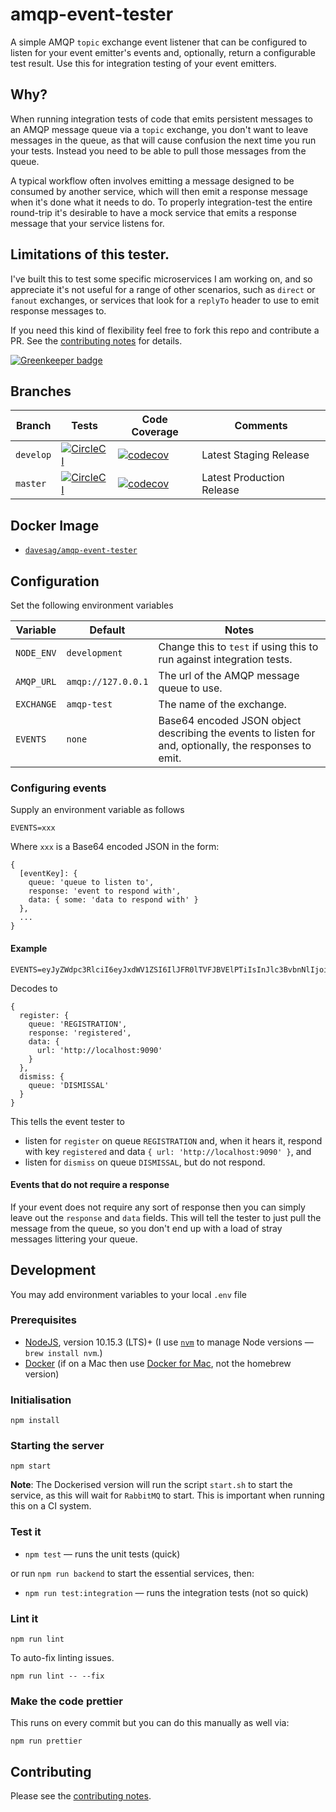 # amqp-event-tester

A simple AMQP `topic` exchange event listener that can be configured to listen for your event emitter's events and, optionally, return a configurable test result. Use this for integration testing of your event emitters.

## Why?

When running integration tests of code that emits persistent messages to an AMQP message queue via a `topic` exchange, you don't want to leave messages in the queue, as that will cause confusion the next time you run your tests. Instead you need to be able to pull those messages from the queue.

A typical workflow often involves emitting a message designed to be consumed by another service, which will then emit a response message when it's done what it needs to do. To properly integration-test the entire round-trip it's desirable to have a mock service that emits a response message that your service listens for.

## Limitations of this tester.

I've built this to test some specific microservices I am working on, and so appreciate it's not useful for a range of other scenarios, such as `direct` or `fanout` exchanges, or services that look for a `replyTo` header to use to emit response messages to.

If you need this kind of flexibility feel free to fork this repo and contribute a PR. See the [contributing notes](CONTRIBUTING.md) for details.

[![Greenkeeper badge](https://badges.greenkeeper.io/davesag/amqp-event-tester.svg)](https://greenkeeper.io/)

## Branches

<!-- prettier-ignore -->
| Branch | Tests | Code Coverage | Comments |
| ------ | ----- | ------------- | ---------|
| `develop` | [![CircleCI](https://circleci.com/gh/davesag/amqp-event-tester/tree/develop.svg?style=svg)](https://circleci.com/gh/davesag/amqp-event-tester/tree/develop) | [![codecov](https://codecov.io/gh/davesag/amqp-event-tester/branch/develop/graph/badge.svg)](https://codecov.io/gh/davesag/amqp-event-tester) | Latest Staging Release |
| `master` | [![CircleCI](https://circleci.com/gh/davesag/amqp-event-tester/tree/master.svg?style=svg)](https://circleci.com/gh/davesag/amqp-event-tester/tree/master) | [![codecov](https://codecov.io/gh/davesag/amqp-event-tester/branch/master/graph/badge.svg)](https://codecov.io/gh/davesag/amqp-event-tester) | Latest Production Release |

## Docker Image

- [`davesag/amqp-event-tester`](https://hub.docker.com/r/davesag/amqp-event-tester/)

## Configuration

Set the following environment variables

<!-- prettier-ignore -->
|Variable  |Default           |Notes |
|----------|------------------|------|
|`NODE_ENV`|`development`     |Change this to `test` if using this to run against integration tests.|
|`AMQP_URL`|`amqp://127.0.0.1`|The url of the AMQP message queue to use.|
|`EXCHANGE`|`amqp-test`       |The name of the exchange.                |
|`EVENTS`  |`none`            |Base64 encoded JSON object describing the events to listen for and, optionally, the responses to emit.|

### Configuring events

Supply an environment variable as follows

```
EVENTS=xxx
```

Where `xxx` is a Base64 encoded JSON in the form:

```
{
  [eventKey]: {
    queue: 'queue to listen to',
    response: 'event to respond with',
    data: { some: 'data to respond with' }
  },
  ...
}
```

#### Example

```
EVENTS=eyJyZWdpc3RlciI6eyJxdWV1ZSI6IlJFR0lTVFJBVElPTiIsInJlc3BvbnNlIjoicmVnaXN0ZXJlZCIsImRhdGEiOnsidXJsIjoiaHR0cDovL2xvY2FsaG9zdDo5MDkwIn19LCJkaXNtaXNzIjp7InF1ZXVlIjoiRElTTUlTU0FMIn19
```

Decodes to

```
{
  register: {
    queue: 'REGISTRATION',
    response: 'registered',
    data: {
      url: 'http://localhost:9090'
    }
  },
  dismiss: {
    queue: 'DISMISSAL'
  }
}
```

This tells the event tester to

- listen for `register` on queue `REGISTRATION` and, when it hears it, respond with key `registered` and data `{ url: 'http://localhost:9090' }`, and
- listen for `dismiss` on queue `DISMISSAL`, but do not respond.

#### Events that do not require a response

If your event does not require any sort of response then you can simply leave out the `response` and `data` fields. This will tell the tester to just pull the message from the queue, so you don't end up with a load of stray messages littering your queue.

## Development

You may add environment variables to your local `.env` file

### Prerequisites

- [NodeJS](htps://nodejs.org), version 10.15.3 (LTS)+ (I use [`nvm`](https://github.com/creationix/nvm) to manage Node versions — `brew install nvm`.)
- [Docker](https://www.docker.com) (if on a Mac then use [Docker for Mac](https://docs.docker.com/docker-for-mac/), not the homebrew version)

### Initialisation

```
npm install
```

### Starting the server

```
npm start
```

**Note**: The Dockerised version will run the script `start.sh` to start the service, as this will wait for `RabbitMQ` to start. This is important when running this on a CI system.

### Test it

- `npm test` — runs the unit tests (quick)

or run `npm run backend` to start the essential services, then:

- `npm run test:integration` — runs the integration tests (not so quick)

### Lint it

```
npm run lint
```

To auto-fix linting issues.

```
npm run lint -- --fix
```

### Make the code prettier

This runs on every commit but you can do this manually as well via:

```
npm run prettier
```

## Contributing

Please see the [contributing notes](CONTRIBUTING.md).
